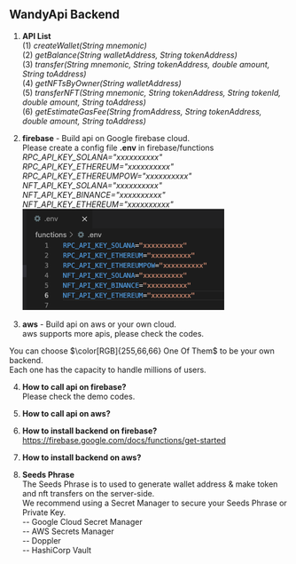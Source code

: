 ## WandyApi Backend

1. **API List**  
  (1) *createWallet(String mnemonic)*  
  (2) *getBalance(String walletAddress, String tokenAddress)*  
  (3) *transfer(String mnemonic, String tokenAddress, double amount, String toAddress)*  
  (4) *getNFTsByOwner(String walletAddress)*  
  (5) *transferNFT(String mnemonic, String tokenAddress, String tokenId, double amount, String toAddress)*  
  (6) *getEstimateGasFee(String fromAddress, String tokenAddress, double amount, String toAddress)*  

2. **firebase** - Build api on Google firebase cloud.  
   Please create a config file **.env** in firebase/functions  
   *RPC_API_KEY_SOLANA="xxxxxxxxxx"  
   RPC_API_KEY_ETHEREUM="xxxxxxxxxx"  
   RPC_API_KEY_ETHEREUMPOW="xxxxxxxxxx"  
   NFT_API_KEY_SOLANA="xxxxxxxxxx"  
   NFT_API_KEY_BINANCE="xxxxxxxxxx"  
   NFT_API_KEY_ETHEREUM="xxxxxxxxxx"*  
   ![.env](images/png.env.png)
   
  
3. **aws** - Build api on aws or your own cloud.  
  aws supports more apis, please check the codes.
    
  You can choose $\color[RGB]{255,66,66} One Of Them$ to be your own backend.   
  Each one has the capacity to handle millions of users.

4. **How to call api on firebase?**  
  Please check the demo codes.
   
5. **How to call api on aws?**  

6. **How to install backend on firebase?**  
  https://firebase.google.com/docs/functions/get-started

7. **How to install backend on aws?**  

8. **Seeds Phrase**  
  The Seeds Phrase is to used to generate wallet address & make token and nft transfers on the server-side.  
  We recommend using a Secret Manager to secure your Seeds Phrase or Private Key.  
  -- Google Cloud Secret Manager  
  -- AWS Secrets Manager  
  -- Doppler  
  -- HashiCorp Vault
